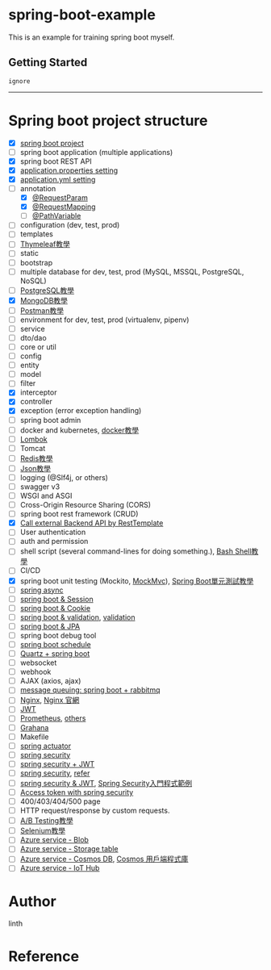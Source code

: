 # spring-boot-example
This is an example for training spring boot myself.

## Getting Started
`ignore`

---
# Spring boot project structure
- [x] [spring boot project](https://spring.io/quickstart)
- [ ] spring boot application (multiple applications)
- [x] spring boot REST API
- [x] [application.properties setting](https://ithelp.ithome.com.tw/articles/10277666)
- [x] [application.yml setting](https://medium.com/learning-from-jhipster/8-spring-boot%E7%9A%84properties%E8%88%87profile-8cab3cd06856)
- [ ] annotation
    - [x] [@RequestParam](https://matthung0807.blogspot.com/2021/04/spring-mvc-requestparam-url.html)
    - [x] [@RequestMapping](https://matthung0807.blogspot.com/2021/01/spring-web-requestmapping-optional-pathvariable-api.html)
    - [ ] [@PathVariable](https://ithelp.ithome.com.tw/articles/10159679)
- [ ] configuration (dev, test, prod)
- [ ] templates
- [ ] [Thymeleaf教學](https://tw511.com/10/113/3390.html)
- [ ] static
- [ ] bootstrap
- [ ] multiple database for dev, test, prod (MySQL, MSSQL, PostgreSQL, NoSQL)
- [ ] [PostgreSQL教學](https://tw511.com/18/145/4235.html)
- [x] [MongoDB教學](https://tw511.com/18/141/4072.html)
- [ ] [Postman教學](https://ithelp.ithome.com.tw/articles/10227737)
- [ ] environment for dev, test, prod (virtualenv, pipenv)
- [ ] service
- [ ] dto/dao
- [ ] core or util
- [ ] config
- [ ] entity
- [ ] model
- [ ] filter
- [x] interceptor
- [x] controller
- [x] exception (error exception handling)
- [ ] spring boot admin
- [ ] docker and kubernetes, [docker教學](https://tw511.com/5/55/1709.html)
- [ ] [Lombok](https://morosedog.gitlab.io/springboot-20190322-springboot12/)
- [ ] Tomcat
- [ ] [Redis教學](https://tw511.com/18/146/4288.html)
- [ ] [Json教學](https://tw511.com/6/69/2180.html)
- [ ] logging (@Slf4j, or others)
- [ ] swagger v3
- [ ] WSGI and ASGI
- [ ] Cross-Origin Resource Sharing (CORS)
- [ ] spring boot rest framework (CRUD)
- [x] [Call external Backend API by RestTemplate](https://howtodoinjava.com/spring-boot2/resttemplate/spring-restful-client-resttemplate-example/)
- [ ] User authentication
- [ ] auth and permission 
- [ ] shell script (several command-lines for doing something.), [Bash Shell教學](https://tw511.com/24/248/9101.html)
- [ ] CI/CD
- [x] spring boot unit testing (Mockito, [MockMvc](https://ithelp.ithome.com.tw/articles/10281055)), [Spring Boot單元測試教學](https://tw511.com/a/01/31070.html)
- [ ] [spring async](https://ithelp.ithome.com.tw/articles/10278638)
- [ ] [spring boot & Session](https://ithelp.ithome.com.tw/articles/10277283)
- [ ] [spring boot & Cookie](https://ithelp.ithome.com.tw/articles/10277250)
- [ ] [spring boot & validation](https://ithelp.ithome.com.tw/articles/10275699), [validation](https://chikuwa-tech-study.blogspot.com/2021/05/spring-boot-request-body-validation.html)
- [ ] [spring boot & JPA](https://ithelp.ithome.com.tw/articles/10273243)
- [ ] spring boot debug tool
- [ ] [spring boot schedule](https://ithelp.ithome.com.tw/articles/10278167)
- [ ] [Quartz + spring boot](https://dzone.com/articles/adding-quartz-to-spring-boot)
- [ ] websocket
- [ ] webhook
- [ ] AJAX (axios, ajax)
- [ ] [message queuing: spring boot + rabbitmq](https://www.tpisoftware.com/tpu/articleDetails/2116)
- [ ] [Nginx](https://tw511.com/12/121/3603.html), [Nginx 官網](https://www.nginx.com/)
- [ ] [JWT](https://ithelp.ithome.com.tw/articles/10280355)
- [ ] [Prometheus](http://samchu.logdown.com/posts/7338062-springboot2-new-features-integrate-with-prometheus), [others](http://samchu.logdown.com/posts/7805002-springboot-how-to-join-prometheus-and-grafana-monitoring)
- [ ] [Grahana](http://samchu.logdown.com/posts/7805002-springboot-how-to-join-prometheus-and-grafana-monitoring)
- [ ] Makefile
- [ ] [spring actuator](https://ithelp.ithome.com.tw/articles/10281388)
- [ ] [spring security](https://ithelp.ithome.com.tw/articles/10279271)
- [ ] [spring security + JWT](https://iter01.com/528800.html)
- [ ] [spring security](https://ithelp.ithome.com.tw/articles/10279271), [refer](https://chikuwa-tech-study.blogspot.com/2021/06/spring-boot-security-authentication-and-authorization.html)
- [ ] [spring security & JWT](https://chikuwa-tech-study.blogspot.com/2021/06/spring-boot-username-password-authentication-and-jwt.html), [Spring Security入門程式範例](https://tw511.com/20/237/8824.html)
- [ ] [Access token with spring security](https://chikuwa-tech-study.blogspot.com/2021/06/spring-boot-obtain-user-identity-from-token.html)
- [ ] 400/403/404/500 page
- [ ] HTTP request/response by custom requests.
- [ ] [A/B Testing教學](https://tw511.com/6/69/2180.html)
- [ ] [Selenium教學](https://tw511.com/8/97/2977.html)
- [ ] [Azure service - Blob](https://docs.microsoft.com/zh-tw/azure/storage/blobs/storage-quickstart-blobs-java?tabs=powershell)
- [ ] [Azure service - Storage table](https://docs.microsoft.com/en-us/java/api/overview/azure/data-tables-readme?view=azure-java-stable)
- [ ] [Azure service - Cosmos DB](https://docs.microsoft.com/zh-tw/azure/cosmos-db/sql/sql-api-java-application), [Cosmos 用戶端程式庫](https://docs.microsoft.com/zh-tw/azure/developer/java/spring-framework/how-to-guides-spring-data-cosmosdb)
- [ ] [Azure service - IoT Hub](https://docs.microsoft.com/zh-tw/azure/iot-hub/iot-hub-java-java-c2d)

# Author
linth

# Reference
